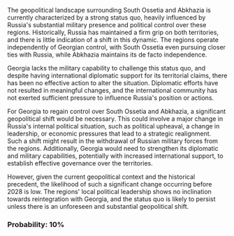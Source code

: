 The geopolitical landscape surrounding South Ossetia and Abkhazia is currently characterized by a strong status quo, heavily influenced by Russia's substantial military presence and political control over these regions. Historically, Russia has maintained a firm grip on both territories, and there is little indication of a shift in this dynamic. The regions operate independently of Georgian control, with South Ossetia even pursuing closer ties with Russia, while Abkhazia maintains its de facto independence.

Georgia lacks the military capability to challenge this status quo, and despite having international diplomatic support for its territorial claims, there has been no effective action to alter the situation. Diplomatic efforts have not resulted in meaningful changes, and the international community has not exerted sufficient pressure to influence Russia's position or actions.

For Georgia to regain control over South Ossetia and Abkhazia, a significant geopolitical shift would be necessary. This could involve a major change in Russia's internal political situation, such as political upheaval, a change in leadership, or economic pressures that lead to a strategic realignment. Such a shift might result in the withdrawal of Russian military forces from the regions. Additionally, Georgia would need to strengthen its diplomatic and military capabilities, potentially with increased international support, to establish effective governance over the territories.

However, given the current geopolitical context and the historical precedent, the likelihood of such a significant change occurring before 2028 is low. The regions' local political leadership shows no inclination towards reintegration with Georgia, and the status quo is likely to persist unless there is an unforeseen and substantial geopolitical shift.

### Probability: 10%